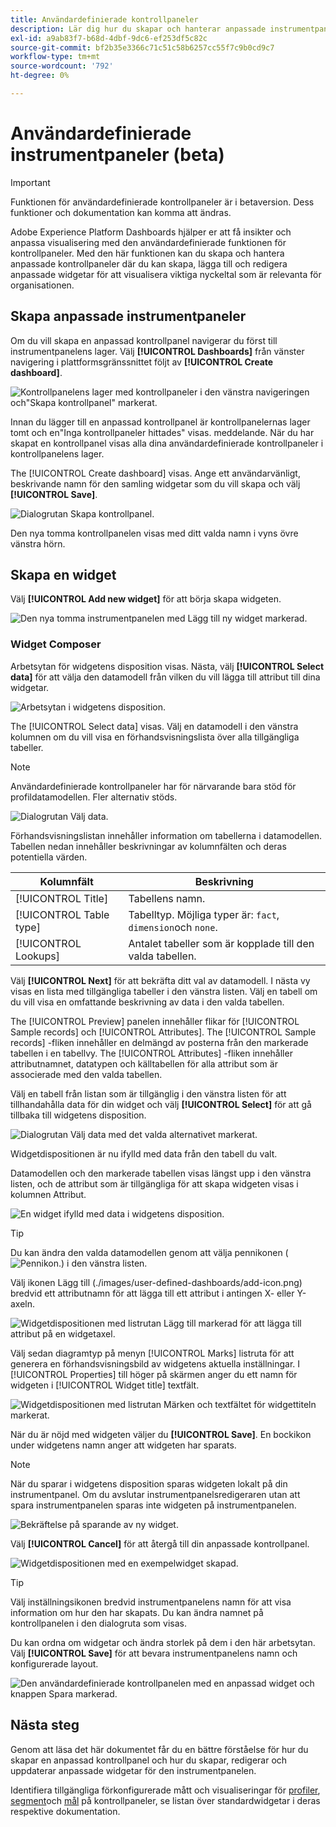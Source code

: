 ```yaml
---
title: Användardefinierade kontrollpaneler
description: Lär dig hur du skapar och hanterar anpassade instrumentpaneler där du kan skapa, lägga till och redigera anpassade widgetar för att visualisera nyckelvärden.
exl-id: a9ab83f7-b68d-4dbf-9dc6-ef253df5c82c
source-git-commit: bf2b35e3366c71c51c58b6257cc55f7c9b0cd9c7
workflow-type: tm+mt
source-wordcount: '792'
ht-degree: 0%

---
```


# Användardefinierade instrumentpaneler (beta)

>[!IMPORTANT]
>
>Funktionen för användardefinierade kontrollpaneler är i betaversion. Dess funktioner och dokumentation kan komma att ändras.

Adobe Experience Platform Dashboards hjälper er att få insikter och anpassa visualisering med den användardefinierade funktionen för kontrollpaneler. Med den här funktionen kan du skapa och hantera anpassade kontrollpaneler där du kan skapa, lägga till och redigera anpassade widgetar för att visualisera viktiga nyckeltal som är relevanta för organisationen.

<!-- Getting started / permissions section commented out for Beta. This will be necessary after GA only

## Getting started

To view dashboards in Adobe Experience Platform you must have the appropriate permissions enabled. Please read the [dashboards permissions documentation](./permissions.md#available-permissions) to learn how to grant users the ability to view, edit, and update Experience Platform dashboards using Adobe Admin Console. If you do not have administrator privileges for your organization, contact your product administrator to obtain the required permissions. -->

## Skapa anpassade instrumentpaneler

Om du vill skapa en anpassad kontrollpanel navigerar du först till instrumentpanelens lager. Välj **[!UICONTROL Dashboards]** från vänster navigering i plattformsgränssnittet följt av **[!UICONTROL Create dashboard]**.

![Kontrollpanelens lager med kontrollpaneler i den vänstra navigeringen och&quot;Skapa kontrollpanel&quot; markerat.](./images/user-defined-dashboards/create-dashboard.png)

Innan du lägger till en anpassad kontrollpanel är kontrollpanelernas lager tomt och en&quot;Inga kontrollpaneler hittades&quot; visas. meddelande. När du har skapat en kontrollpanel visas alla dina användardefinierade kontrollpaneler i kontrollpanelens lager.

The [!UICONTROL Create dashboard] visas. Ange ett användarvänligt, beskrivande namn för den samling widgetar som du vill skapa och välj **[!UICONTROL Save]**.

![Dialogrutan Skapa kontrollpanel.](./images/user-defined-dashboards/create-dashboard-dialog.png)

Den nya tomma kontrollpanelen visas med ditt valda namn i vyns övre vänstra hörn.

## Skapa en widget

Välj **[!UICONTROL Add new widget]** för att börja skapa widgeten.

![Den nya tomma instrumentpanelen med Lägg till ny widget markerad.](./images/user-defined-dashboards/add-new-widget.png)

### Widget Composer

Arbetsytan för widgetens disposition visas. Nästa, välj **[!UICONTROL Select data]** för att välja den datamodell från vilken du vill lägga till attribut till dina widgetar.

![Arbetsytan i widgetens disposition.](./images/user-defined-dashboards/widget-composer.png)

The [!UICONTROL Select data] visas. Välj en datamodell i den vänstra kolumnen om du vill visa en förhandsvisningslista över alla tillgängliga tabeller.

>[!NOTE]
>
>Användardefinierade kontrollpaneler har för närvarande bara stöd för profildatamodellen. Fler alternativ stöds.

![Dialogrutan Välj data.](./images/user-defined-dashboards/select-data-dialog.png)

Förhandsvisningslistan innehåller information om tabellerna i datamodellen. Tabellen nedan innehåller beskrivningar av kolumnfälten och deras potentiella värden.

| Kolumnfält | Beskrivning |
|---|---|
| [!UICONTROL Title] | Tabellens namn. |
| [!UICONTROL Table type] | Tabelltyp. Möjliga typer är: `fact`, `dimension`och `none`. |
| [!UICONTROL Lookups] | Antalet tabeller som är kopplade till den valda tabellen. |

Välj **[!UICONTROL Next]** för att bekräfta ditt val av datamodell. I nästa vy visas en lista med tillgängliga tabeller i den vänstra listen. Välj en tabell om du vill visa en omfattande beskrivning av data i den valda tabellen.

The [!UICONTROL Preview] panelen innehåller flikar för [!UICONTROL Sample records] och [!UICONTROL Attributes]. The [!UICONTROL Sample records] -fliken innehåller en delmängd av posterna från den markerade tabellen i en tabellvy. The [!UICONTROL Attributes] -fliken innehåller attributnamnet, datatypen och källtabellen för alla attribut som är associerade med den valda tabellen.

Välj en tabell från listan som är tillgänglig i den vänstra listen för att tillhandahålla data för din widget och välj **[!UICONTROL Select]** för att gå tillbaka till widgetens disposition.

![Dialogrutan Välj data med det valda alternativet markerat.](./images/user-defined-dashboards/select-a-table.png)

Widgetdispositionen är nu ifylld med data från den tabell du valt.

Datamodellen och den markerade tabellen visas längst upp i den vänstra listen, och de attribut som är tillgängliga för att skapa widgeten visas i kolumnen Attribut.

![En widget ifylld med data i widgetens disposition.](./images/user-defined-dashboards/populated-widget-composer.png)

>[!TIP]
>
>Du kan ändra den valda datamodellen genom att välja pennikonen (![Pennikon.](./images/user-defined-dashboards/edit-icon.png)) i den vänstra listen.

Välj ikonen Lägg till (./images/user-defined-dashboards/add-icon.png) bredvid ett attributnamn för att lägga till ett attribut i antingen X- eller Y-axeln.

![Widgetdispositionen med listrutan Lägg till markerad för att lägga till attribut på en widgetaxel.](./images/user-defined-dashboards/attributes-dropdown.png)

Välj sedan diagramtyp på menyn [!UICONTROL Marks] listruta för att generera en förhandsvisningsbild av widgetens aktuella inställningar. I [!UICONTROL Properties] till höger på skärmen anger du ett namn för widgeten i [!UICONTROL Widget title] textfält.

![Widgetdispositionen med listrutan Märken och textfältet för widgettiteln markerat.](./images/user-defined-dashboards/marks-dropdown-widget-title.png)

När du är nöjd med widgeten väljer du **[!UICONTROL Save]**. En bockikon under widgetens namn anger att widgeten har sparats.

>[!NOTE]
>
>När du sparar i widgetens disposition sparas widgeten lokalt på din instrumentpanel. Om du avslutar instrumentpanelsredigeraren utan att spara instrumentpanelen sparas inte widgeten på instrumentpanelen.

![Bekräftelse på sparande av ny widget.](./images/user-defined-dashboards/save-confirmation.png)

Välj **[!UICONTROL Cancel]** för att återgå till din anpassade kontrollpanel.

![Widgetdispositionen med en exempelwidget skapad.](./images/user-defined-dashboards/composed-widget.png)

>[!TIP]
>
>Välj inställningsikonen bredvid instrumentpanelens namn för att visa information om hur den har skapats. Du kan ändra namnet på kontrollpanelen i den dialogruta som visas.

Du kan ordna om widgetar och ändra storlek på dem i den här arbetsytan. Välj **[!UICONTROL Save]** för att bevara instrumentpanelens namn och konfigurerade layout.

![Den användardefinierade kontrollpanelen med en anpassad widget och knappen Spara markerad.](./images/user-defined-dashboards/user-defined-dashboard.png)

## Nästa steg

Genom att läsa det här dokumentet får du en bättre förståelse för hur du skapar en anpassad kontrollpanel och hur du skapar, redigerar och uppdaterar anpassade widgetar för den instrumentpanelen.

Identifiera tillgängliga förkonfigurerade mått och visualiseringar för [profiler](./guides/profiles.md#standard-widgets), [segment](./guides/segments.md#standard-widgets)och [mål](./guides/destinations.md#standard-widgets) på kontrollpaneler, se listan över standardwidgetar i deras respektive dokumentation.
